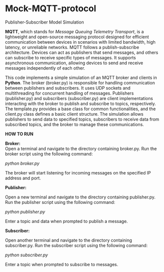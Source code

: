 # Mock-MQTT-protocol
Publisher-Subscriber Model Simulation

**MQTT**, which stands for *Message Queuing Telemetry Transport*, is a lightweight and open-source messaging protocol designed for efficient communication between devices in scenarios with limited bandwidth, high latency, or unreliable networks. 
MQTT follows a publish-subscribe architecture. Devices can act as publishers that send messages, and others can subscribe to receive specific types of messages. It supports asynchronous communication, allowing devices to send and receive messages independently of each other.

This code implements a simple simulation of an MQTT broker and clients in **Python**. 
The broker (broker.py) is responsible for handling communication between publishers and subscribers. It uses UDP sockets and multithreading for concurrent handling of messages. Publishers (publisher.py) and subscribers (subscriber.py) are client implementations interacting with the broker to publish and subscribe to topics, respectively.
The template.py provides a base class for common functionalities, and the client.py class defines a basic client structure. The simulation allows publishers to send data to specified topics, subscribers to receive data from subscribed topics, and the broker to manage these communications.

**HOW TO RUN**

**Broker:**  
Open a terminal and navigate to the directory containing broker.py.
Run the broker script using the following command:

*python broker.py*

The broker will start listening for incoming messages on the specified IP address and port.

**Publisher:**

Open a new terminal and navigate to the directory containing publisher.py.
Run the publisher script using the following command:

*python publisher.py*

Enter a topic and data when prompted to publish a message.

**Subscriber:**

Open another terminal and navigate to the directory containing subscriber.py.
Run the subscriber script using the following command:

*python subscriber.py*

Enter a topic when prompted to subscribe to messages.
